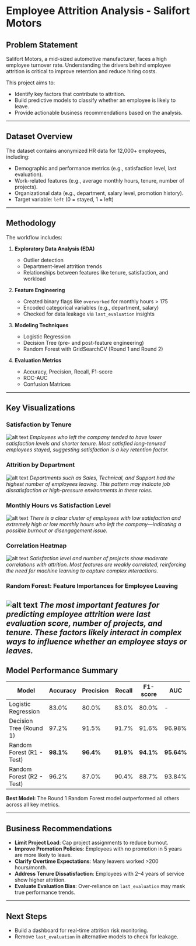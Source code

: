 # Employee Attrition Analysis - Salifort Motors

## Problem Statement

Salifort Motors, a mid-sized automotive manufacturer, faces a high employee turnover rate. Understanding the drivers behind employee attrition is critical to improve retention and reduce hiring costs.

This project aims to:
- Identify key factors that contribute to attrition.
- Build predictive models to classify whether an employee is likely to leave.
- Provide actionable business recommendations based on the analysis.

---

## Dataset Overview

The dataset contains anonymized HR data for 12,000+ employees, including:
- Demographic and performance metrics (e.g., satisfaction level, last evaluation).
- Work-related features (e.g., average monthly hours, tenure, number of projects).
- Organizational data (e.g., department, salary level, promotion history).
- Target variable: `left` (0 = stayed, 1 = left)

---

##  Methodology

The workflow includes:

1. **Exploratory Data Analysis (EDA)**
   - Outlier detection
   - Department-level attrition trends
   - Relationships between features like tenure, satisfaction, and workload

2. **Feature Engineering**
   - Created binary flags like `overworked` for monthly hours > 175
   - Encoded categorical variables (e.g., department, salary)
   - Checked for data leakage via `last_evaluation` insights

3. **Modeling Techniques**
   - Logistic Regression
   - Decision Tree (pre- and post-feature engineering)
   - Random Forest with GridSearchCV (Round 1 and Round 2)

4. **Evaluation Metrics**
   - Accuracy, Precision, Recall, F1-score
   - ROC-AUC
   - Confusion Matrices

---

##  Key Visualizations

###  Satisfaction by Tenure
![alt text](output_52_0.png)
*Employees who left the company tended to have lower satisfaction levels and shorter tenure. Most satisfied long-tenured employees stayed, suggesting satisfaction is a key retention factor.*

###  Attrition by Department
![alt text](output_38_0.png)
*Departments such as Sales, Technical, and Support had the highest number of employees leaving. This pattern may indicate job dissatisfaction or high-pressure environments in these roles.*

###  Monthly Hours vs Satisfaction Level
![alt text](output_60_0.png)
*There is a clear cluster of employees with low satisfaction and extremely high or low monthly hours who left the company—indicating a possible burnout or disengagement issue.*

###  Correlation Heatmap
![alt text](output_73_0.png)
*Satisfaction level and number of projects show moderate correlations with attrition. Most features are weakly correlated, reinforcing the need for machine learning to capture complex interactions.*

###  Random Forest: Feature Importances for Employee Leaving
![alt text](output_152_0.png)
*The most important features for predicting employee attrition were last evaluation score, number of projects, and tenure. These factors likely interact in complex ways to influence whether an employee stays or leaves.*
---

##  Model Performance Summary

| Model                     | Accuracy | Precision | Recall | F1-score | AUC   |
|--------------------------|----------|-----------|--------|----------|-------|
| Logistic Regression      | 83.0%    | 80.0%     | 83.0%  | 80.0%    | -     |
| Decision Tree (Round 1)  | 97.2%    | 91.5%     | 91.7%  | 91.6%    | 96.98%|
| Random Forest (R1 - Test)| **98.1%**| **96.4%** | **91.9%**| **94.1%**| **95.64%** |
| Random Forest (R2 - Test)| 96.2%    | 87.0%     | 90.4%  | 88.7%    | 93.84%|

**Best Model:** The Round 1 Random Forest model outperformed all others across all key metrics.

---

## Business Recommendations

- **Limit Project Load**: Cap project assignments to reduce burnout.
- **Improve Promotion Policies**: Employees with no promotion in 5 years are more likely to leave.
- **Clarify Overtime Expectations**: Many leavers worked >200 hours/month.
- **Address Tenure Dissatisfaction**: Employees with 2–4 years of service show higher attrition.
- **Evaluate Evaluation Bias**: Over-reliance on `last_evaluation` may mask true performance trends.

---

## Next Steps
- Build a dashboard for real-time attrition risk monitoring.
- Remove `last_evaluation` in alternative models to check for leakage.


